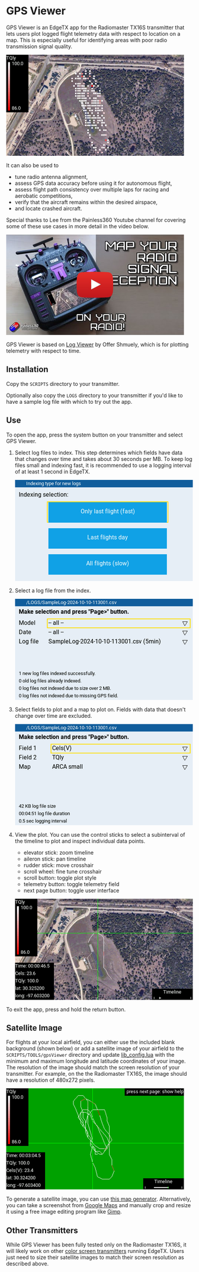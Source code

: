 # GPS Viewer

GPS Viewer is an EdgeTX app for the Radiomaster TX16S transmitter that lets users plot logged flight telemetry data with respect to location on a map.  This is especially useful for identifying areas with poor radio transmission signal quality.

![screenshot](images/screenshot_points.png)

It can also be used to
- tune radio antenna alignment,
- assess GPS data accuracy before using it for autonomous flight,
- assess flight path consistency over multiple laps for racing and aerobatic competitions,
- verify that the aircraft remains within the desired airspace,
- and locate crashed aircraft.

Special thanks to Lee from the Painless360 Youtube channel for covering some of these use cases in more detail in the video below.

[![Painless360 Youtube Review Video](images/review_video_thumbnail.jpg)](https://www.youtube.com/watch?v=e8nbd5bs0Eg)

GPS Viewer is based on [Log Viewer](https://github.com/offer-shmuely/edgetx-x10-scripts/wiki/LogViewer) by Offer Shmuely, which is for plotting telemetry with respect to time.

## Installation

Copy the `SCRIPTS` directory to your transmitter.

Optionally also copy the `LOGS` directory to your transmitter if you'd like to have a sample log file with which to try out the app.

## Use

To open the app, press the system button on your transmitter and select GPS Viewer.

1. Select log files to index.  This step determines which fields have data that changes over time and takes about 30 seconds per MB.  To keep log files small and indexing fast, it is recommended to use a logging interval of at least 1 second in EdgeTX.

    ![screenshot](images/step_01.png)

2. Select a log file from the index.

    ![screenshot](images/step_02.png)

3. Select fields to plot and a map to plot on.  Fields with data that doesn't change over time are excluded.

    ![screenshot](images/step_03.png)

4. View the plot.  You can use the control sticks to select a subinterval of the timeline to plot and inspect individual data points.

    - elevator stick: zoom timeline
    - aileron stick: pan timeline
    - rudder stick: move crosshair
    - scroll wheel: fine tune crosshair
    - scroll button: toggle plot style
    - telemetry button: toggle telemetry field
    - next page button: toggle user interface

    ![screenshot](images/step_04.png)

To exit the app, press and hold the return button.

## Satellite Image

For flights at your local airfield, you can either use the included blank background (shown below) or add a satellite image of your airfield to the `SCRIPTS/TOOLS/gpsViewer` directory and update [lib_config.lua](SCRIPTS/TOOLS/gpsViewer/lib_config.lua) with the minimum and maximum longitude and latitude coordinates of your image.  The resolution of the image should match the screen resolution of your transmitter.  For example, on the the Radiomaster TX16S, the image should have a resolution of 480x272 pixels.

![screenshot](images/blank_map.png)

To generate a satellite image, you can use [this map generator](https://ethosmap.hobby4life.nl/).  Alternatively, you can take a screenshot from [Google Maps](https://www.google.com/maps) and manually crop and resize it using a free image editing program like [Gimp](https://www.gimp.org/).

## Other Transmitters

While GPS Viewer has been fully tested only on the Radiomaster TX16S, it will likely work on other [color screen transmitters](https://manual.edgetx.org/color-radios) running EdgeTX.  Users just need to size their satellite images to match their screen resolution as described above.